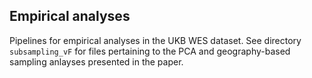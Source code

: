 ## Empirical analyses

Pipelines for empirical analyses in the UKB WES dataset. See directory `subsampling_vF` for files pertaining to the PCA and geography-based sampling anlayses presented in the paper.
